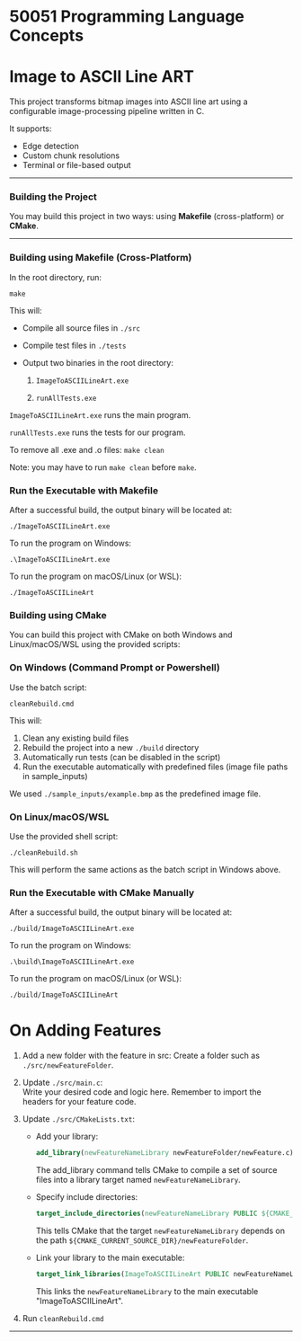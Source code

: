 # 50051 Programming Language Concepts  
# Image to ASCII Line ART

This project transforms bitmap images into ASCII line art using a configurable image-processing pipeline written in C.

It supports:
- Edge detection
- Custom chunk resolutions
- Terminal or file-based output

---

### Building the Project

You may build this project in two ways: using **Makefile** (cross-platform) or **CMake**.

---

### Building using Makefile (Cross-Platform)

In the root directory, run:

`make`

This will:
- Compile all source files in `./src`
- Compile test files in `./tests`
- Output two binaries in the root directory:
  
  1. `ImageToASCIILineArt.exe`
   
  2. `runAllTests.exe`


`ImageToASCIILineArt.exe` runs the main program.

`runAllTests.exe` runs the tests for our program.


To remove all .exe and .o files: `make clean`

Note: you may have to run `make clean` before `make`.

### Run the Executable with Makefile
After a successful build, the output binary will be located at:

`./ImageToASCIILineArt.exe`

To run the program on Windows:

`.\ImageToASCIILineArt.exe`

To run the program on macOS/Linux (or WSL):

`./ImageToASCIILineArt`


### Building using CMake

You can build this project with CMake on both Windows and Linux/macOS/WSL using the provided scripts:

### On Windows (Command Prompt or Powershell)

Use the batch script:

`cleanRebuild.cmd`

This will:

1. Clean any existing build files
2. Rebuild the project into a new `./build` directory
3. Automatically run tests (can be disabled in the script)
4. Run the executable automatically with predefined files (image file paths in sample_inputs)

We used `./sample_inputs/example.bmp` as the predefined image file.

### On Linux/macOS/WSL

Use the provided shell script:

`./cleanRebuild.sh`

This will perform the same actions as the batch script in Windows above.

### Run the Executable with CMake Manually
After a successful build, the output binary will be located at:

`./build/ImageToASCIILineArt.exe`

To run the program on Windows:

`.\build\ImageToASCIILineArt.exe`

To run the program on macOS/Linux (or WSL):

`./build/ImageToASCIILineArt`

# On Adding Features

1. Add a new folder with the feature in src:
   Create a folder such as `./src/newFeatureFolder`.

2. Update `./src/main.c`:  
   Write your desired code and logic here. Remember to import the headers for your feature code.

3. Update `./src/CMakeLists.txt`:
   - Add your library:  
     ```cmake
     add_library(newFeatureNameLibrary newFeatureFolder/newFeature.c)
     ```
     The add_library command tells CMake to compile a set of source files into a library target named `newFeatureNameLibrary`.

   - Specify include directories:  
     ```cmake
     target_include_directories(newFeatureNameLibrary PUBLIC ${CMAKE_CURRENT_SOURCE_DIR}/newFeatureFolder)
     ```  
     This tells CMake that the target `newFeatureNameLibrary` depends on the path `${CMAKE_CURRENT_SOURCE_DIR}/newFeatureFolder`.

   - Link your library to the main executable:  
     ```cmake
     target_link_libraries(ImageToASCIILineArt PUBLIC newFeatureNameLibrary)
     ```  
     This links the `newFeatureNameLibrary` to the main executable "ImageToASCIILineArt".

4. Run `cleanRebuild.cmd`
--- 